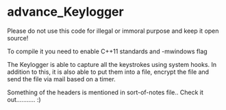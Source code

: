 # advance_Keylogger
Please do not use this code for illegal or immoral purpose and keep it open source!

To compile it you need to enable C++11 standards and -mwindows flag

The Keylogger is able to capture all the keystrokes using system hooks. In addition to this, it is also able to put them into a file, encrypt the file and send the file via mail based on a timer.

Something of the headers is mentioned in sort-of-notes file..
Check it out........... :)
